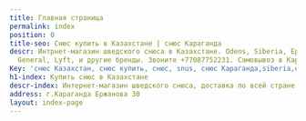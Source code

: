 ```yaml
---
title: Главная страница
permalink: index
position: 0
title-seo: Снюс купить в Казахстане | снюс Караганда
descr: Интрнет-магазин шведского снюса в Казахстане. Odens, Siberia, Epok, Thunder,
  General, Lyft, и другие бренды. Звоните +77087752231. Самовывоз в Караганде.
Key: 'снюс Казахстан, снюс купить, снюс, snus, снюс Караганда,siberia,odens,thunder,killa,nicopods, '
h1-index: Купить снюс в Казахстане
descr-index: Интернет-магазин шведского снюса, доставка по всей стране.
address: г.Караганда Ержанова 30
layout: index-page
---
```


